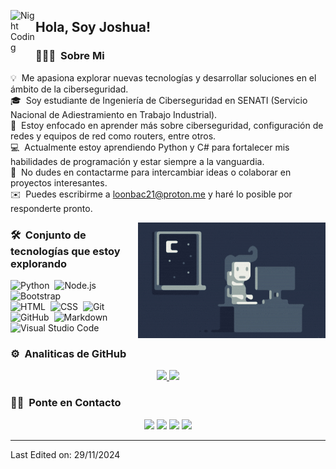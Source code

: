 <img alt="Night Coding" src="./assets/Hand%20Wave.gif" width='40' align="left"/><h2>Hola, Soy Joshua!</h2>

### 👨🏻‍💻 &nbsp;Sobre Mi

💡 &nbsp;Me apasiona explorar nuevas tecnologías y desarrollar soluciones en el ámbito de la ciberseguridad.\
🎓 &nbsp;Soy estudiante de Ingeniería de Ciberseguridad en SENATI (Servicio Nacional de Adiestramiento en Trabajo Industrial).\
🌱 &nbsp;Estoy enfocado en aprender más sobre ciberseguridad, configuración de redes y equipos de red como routers, entre otros.\
💻 &nbsp;Actualmente estoy aprendiendo Python y C# para fortalecer mis habilidades de programación y estar siempre a la vanguardia.\
💬 &nbsp;No dudes en contactarme para intercambiar ideas o colaborar en proyectos interesantes.\
✉️ &nbsp;Puedes escribirme a loonbac21@proton.me y haré lo posible por responderte pronto.

<img alt="Night Coding" src="https://raw.githubusercontent.com/AVS1508/AVS1508/master/assets/Night-Coding.gif" align="right"/>

### 🛠 &nbsp;Conjunto de tecnologías que estoy explorando

![Python](https://img.shields.io/badge/-Python-05122A?style=flat&logo=python)&nbsp;
![Node.js](https://img.shields.io/badge/-Node.js-05122A?style=flat&logo=node.js)&nbsp;
![Bootstrap](https://img.shields.io/badge/-Bootstrap-05122A?style=flat&logo=bootstrap&logoColor=563D7C)\
![HTML](https://img.shields.io/badge/-HTML-05122A?style=flat&logo=HTML5)&nbsp;
![CSS](https://img.shields.io/badge/-CSS-05122A?style=flat&logo=CSS3&logoColor=1572B6)&nbsp;
![Git](https://img.shields.io/badge/-Git-05122A?style=flat&logo=git)&nbsp;
![GitHub](https://img.shields.io/badge/-GitHub-05122A?style=flat&logo=github)&nbsp;
![Markdown](https://img.shields.io/badge/-Markdown-05122A?style=flat&logo=markdown)\
![Visual Studio Code](https://img.shields.io/badge/-Visual%20Studio%20Code-05122A?style=flat&logo=visual-studio-code&logoColor=007ACC)&nbsp;

### ⚙️ &nbsp;Analiticas de GitHub

<p align="center">
<a href="https://github.com/loonbac">
  <img height="180em" src="https://github-readme-stats-eight-theta.vercel.app/api?username=loonbac&show_icons=true&theme=algolia&include_all_commits=true&count_private=true"/>
  <img height="180em" src="https://github-readme-stats-eight-theta.vercel.app/api/top-langs/?username=loonbac&layout=compact&langs_count=8&theme=algolia"/>
</a>
</p>

### 🤝🏻 &nbsp;Ponte en Contacto

<p align="center">
<a href="www.linkedin.com/in/joshua-manuel-rosales-moreno-9b6a432b7"><img src="https://img.shields.io/badge/-Aditya%20Vikram%20Singh-0077B5?style=flat&logo=Linkedin&logoColor=white"/></a>
<a href="mailto:loonbac21@proton.me"><img src="https://img.shields.io/badge/-avsingh@umass.edu-D14836?style=flat&logo=Proton&logoColor=white"/></a>
<a href="https://instagram.com/yazukita12"><img src="https://img.shields.io/badge/-@adityavs__-E4405F?style=flat&logo=Instagram&logoColor=white"/></a>
<a href="https://facebook.com/Dec12Gamer"><img src="https://img.shields.io/badge/-@AVS1508-1877F2?style=flat&logo=Facebook&logoColor=white"/></a>
</p>

-----
Last Edited on: 29/11/2024
